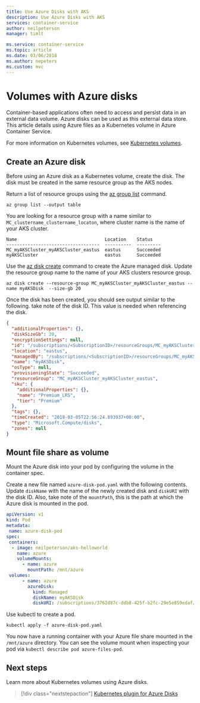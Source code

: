 ```yaml
---
title: Use Azure Disks with AKS
description: Use Azure Disks with AKS
services: container-service
author: neilpeterson
manager: timlt

ms.service: container-service
ms.topic: article
ms.date: 03/06/2018
ms.author: nepeters
ms.custom: mvc
---
```


# Volumes with Azure disks

Container-based applications often need to access and persist data in an external data volume. Azure disks can be used as this external data store. This article details using Azure files as a Kubernetes volume in Azure Container Service.

For more information on Kubernetes volumes, see [Kubernetes volumes][kubernetes-volumes].

## Create an Azure disk

Before using an Azure disk as a Kubernetes volume, create the disk. The disk must be created in the same resource group as the AKS nodes. 

Return a list of resource groups using the [az group list][az-group-list] command.

```azurecli-interactiv
az group list --output table
```

You are looking for a resource group with a name similar to `MC_clustername_clustername_locaton`, where cluster name is the name of your AKS cluster.

```console
Name                                 Location    Status
-----------------------------------  ----------  ---------
MC_myAKSCluster_myAKSCluster_eastus  eastus      Succeeded
myAKSCluster                         eastus      Succeeded
```

Use the [az disk create][az-disk-create] command to create the Azure managed disk. Update the resource group name to the name of your AKS clusters resource group.

```azurecli-interactive
az disk create --resource-group MC_myAKSCluster_myAKSCluster_eastus --name myAKSDisk  --size-gb 20
```

Once the disk has been created, you should see output similar to the following. take note of the disk ID. This value is needed when referencing the disk.

```json
{
  "additionalProperties": {},
  "diskSizeGb": 20,
  "encryptionSettings": null,
  "id": "/subscriptions/<SubscriptionID>/resourceGroups/MC_myAKSCluster_myAKSCluster_eastus/providers/Microsoft.Compute/disks/myAKSDisk",
  "location": "eastus",
  "managedBy": "/subscriptions/<SubscriptionID>/resourceGroups/MC_myAKSCluster_myAKSCluster_eastus/providers/Microsoft.Compute/virtualMachines/aks-nodepool1-42032720-2",
  "name": "myAKSDisk",
  "osType": null,
  "provisioningState": "Succeeded",
  "resourceGroup": "MC_myAKSCluster_myAKSCluster_eastus",
  "sku": {
    "additionalProperties": {},
    "name": "Premium_LRS",
    "tier": "Premium"
  },
  "tags": {},
  "timeCreated": "2018-03-05T22:56:24.893937+00:00",
  "type": "Microsoft.Compute/disks",
  "zones": null
}
```

## Mount file share as volume

Mount the Azure disk into your pod by configuring the volume in the container spec. 

Create a new file named `azure-disk-pod.yaml` with the following contents. Update `diskName` with the name of the newly created disk and `diskURI` with the disk ID. Also, take note of the `mountPath`, this is the path at which the Azure disk is mounted in the pod.

```yaml
apiVersion: v1
kind: Pod
metadata:
 name: azure-disk-pod
spec:
 containers:
  - image: neilpeterson/aks-helloworld
    name: azure
    volumeMounts:
      - name: azure
        mountPath: /mnt/azure
 volumes:
      - name: azure
        azureDisk:
          kind: Managed
          diskName: myAKSDisk
          diskURI: /subscriptions/3762d87c-ddb8-425f-b2fc-29e5e859edaf/resourceGroups/test007/providers/Microsoft.Compute/disks/myAKSDisk
```

Use kubectl to create a pod.

```azurecli-interactive
kubectl apply -f azure-disk-pod.yaml
```

You now have a running container with your Azure file share mounted in the `/mnt/azure` directory. You can see the volume mount when inspecting your pod via `kubectl describe pod azure-files-pod`.

## Next steps

Learn more about Kubernetes volumes using Azure disks.

> [!div class="nextstepaction"]
> [Kubernetes plugin for Azure Disks][kubernetes-disks]

<!-- LINKS - external -->
[kubernetes-disks]: https://github.com/kubernetes/examples/blob/master/staging/volumes/azure_disk/README.md
[kubernetes-volumes]: https://kubernetes.io/docs/concepts/storage/volumes/

<!-- LINKS - internal -->
[az-disk-list]: /cli/azure/disk#az_disk_list
[az-disk-create]: /cli/azure/disk#az_disk_create
[az-group-list]: /cli/azure/group#az_group_list
